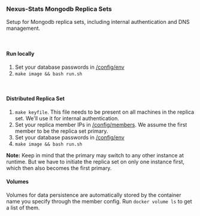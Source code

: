 ### Nexus-Stats Mongodb Replica Sets
Setup for Mongodb replica sets, including internal authentication and DNS management.

<br>

#### Run locally
1. Set your database passwords in [/config/env](https://github.com/nexus-devs/docker/blob/master/mongo-rs/config/env)
2. `make image && bash run.sh`

<br>

#### Distributed Replica Set
1. `make keyfile`. This file needs to be present on all machines in the replica
 set. We'll use it for internal authentication.
2. Set your replica member IPs in [/config/members](https://github.com/nexus-devs/docker/blob/master/mongo-rs/config/members).
 We assume the first member to be the replica set primary.
3. Set your database passwords in [/config/env](https://github.com/nexus-devs/docker/blob/master/mongo-rs/config/env)
4. `make image && bash run.sh`

**Note:** Keep in mind that the primary may switch to any other instance at
runtime. But we have to initiate the replica set on only one instance first,
which then also becomes the first primary.

#### Volumes
Volumes for data persistence are automatically stored by the container name you
specify through the member config. Run `docker volume ls` to get a list of them.